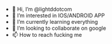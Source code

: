 - 👋 Hi, I’m @lightddotcom
- 👀 I’m interested in IOS/ANDROID APP
- 🌱 I’m currently learning everything
- 💞️ I’m looking to collaborate on google
- 📫 How to reach fucking me

<!---
lightddotcom/lightddotcom is a ✨ special ✨ repository because its `README.md` (this file) appears on your GitHub profile.
You can click the Preview link to take a look at your changes.
--->
